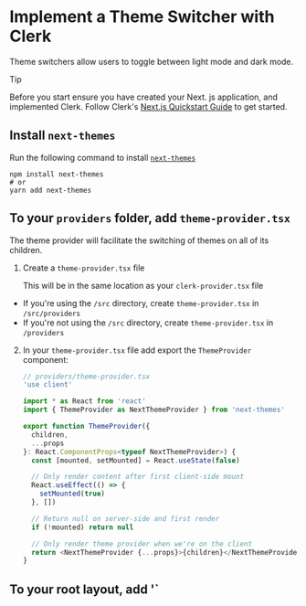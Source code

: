 # Implement a Theme Switcher with Clerk

Theme switchers allow users to toggle between light mode and dark mode.

> [!TIP]
> Before you start ensure you have created your Next. js application, and implemented Clerk.
> Follow Clerk's [Next.js Quickstart Guide](https://clerk.com/docs/quickstarts/nextjs) to get started.

## Install `next-themes`

Run the following command to install [`next-themes`](https://github.com/pacocoursey/next-themes)

```shell
npm install next-themes
# or
yarn add next-themes
```

## To your `providers` folder, add `theme-provider.tsx`

The theme provider will facilitate the switching of themes on all of its children.

1. Create a `theme-provider.tsx` file

   This will be in the same location as your `clerk-provider.tsx` file

- If you're using the `/src` directory, create `theme-provider.tsx` in `/src/providers`
- If you're not using the `/src` directory, create `theme-provider.tsx` in `/providers`

2. In your `theme-provider.tsx` file add export the `ThemeProvider` component:

   ```typescript
   // providers/theme-provider.tsx
   'use client'

   import * as React from 'react'
   import { ThemeProvider as NextThemeProvider } from 'next-themes'

   export function ThemeProvider({
     children,
     ...props
   }: React.ComponentProps<typeof NextThemeProvider>) {
     const [mounted, setMounted] = React.useState(false)

     // Only render content after first client-side mount
     React.useEffect(() => {
       setMounted(true)
     }, [])

     // Return null on server-side and first render
     if (!mounted) return null

     // Only render theme provider when we're on the client
     return <NextThemeProvider {...props}>{children}</NextThemeProvider>
   }
   ```

## To your root layout, add '<ThemeProvider />`
